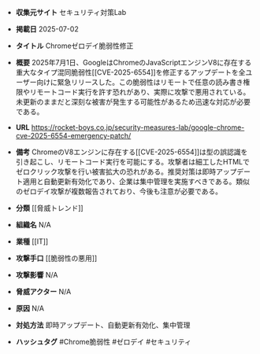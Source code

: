 - **収集元サイト**
セキュリティ対策Lab

- **掲載日**
2025-07-02

- **タイトル**
Chromeゼロデイ脆弱性修正

- **概要**
2025年7月1日、GoogleはChromeのJavaScriptエンジンV8に存在する重大なタイプ混同脆弱性[[CVE-2025-6554]]を修正するアップデートを全ユーザー向けに緊急リリースした。この脆弱性はリモートで任意の読み書き権限やリモートコード実行を許す恐れがあり、実際に攻撃で悪用されている。未更新のままだと深刻な被害が発生する可能性があるため迅速な対応が必要である。

- **URL**
https://rocket-boys.co.jp/security-measures-lab/google-chrome-cve-2025-6554-emergency-patch/

- **備考**
ChromeのV8エンジンに存在する[[CVE-2025-6554]]は型の誤認識を引き起こし、リモートコード実行を可能にする。攻撃者は細工したHTMLでゼロクリック攻撃を行い被害拡大の恐れがある。推奨対策は即時アップデート適用と自動更新有効化であり、企業は集中管理を実施すべきである。類似のゼロデイ攻撃が複数報告されており、今後も注意が必要である。

- **分類**
[[脅威トレンド]]

- **組織名**
N/A

- **業種**
[[IT]]

- **攻撃手口**
[[脆弱性の悪用]]

- **攻撃影響**
N/A

- **脅威アクター**
N/A

- **原因**
N/A

- **対処方法**
即時アップデート、自動更新有効化、集中管理

- **ハッシュタグ**
#Chrome脆弱性 #ゼロデイ #セキュリティ

